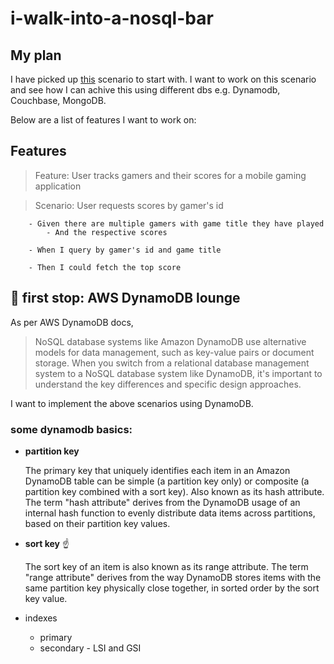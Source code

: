 # i-walk-into-a-nosql-bar

## My plan

I have picked up [this](https://docs.aws.amazon.com/amazondynamodb/latest/developerguide/GSI.html#GSI.scenario) scenario to start with. I want to work on this scenario and see how I can achive this using different dbs e.g. Dynamodb, Couchbase, MongoDB.

Below are a list of features I want to work on:

## Features

> Feature: User tracks gamers and their scores for a mobile gaming application

> Scenario: User requests scores by gamer's id

        - Given there are multiple gamers with game title they have played
            - And the respective scores

        - When I query by gamer's id and game title

        - Then I could fetch the top score

## :beer: first stop: AWS DynamoDB lounge

As per AWS DynamoDB docs,

> NoSQL database systems like Amazon DynamoDB use alternative models for data management, such as key-value pairs or document storage. When you switch from a relational database management system to a NoSQL database system like DynamoDB, it's important to understand the key differences and specific design approaches.

I want to implement the above scenarios using DynamoDB.

### some dynamodb basics:

- **partition key**

  The primary key that uniquely identifies each item in an Amazon DynamoDB table can be simple (a partition key only) or composite (a partition key combined with a sort key).
  Also known as its hash attribute. The term "hash attribute" derives from the DynamoDB usage of an internal hash function to evenly distribute data items across partitions, based on their partition key values.

- **sort key** :point_up:

  The sort key of an item is also known as its range attribute. The term "range attribute" derives from the way DynamoDB stores items with the same partition key physically close together, in sorted order by the sort key value.

- indexes
  - primary
  - secondary - LSI and GSI

